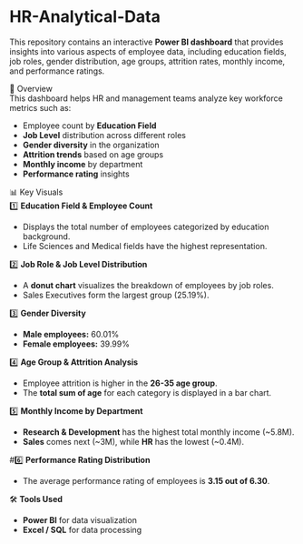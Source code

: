 # HR-Analytical-Data


This repository contains an interactive **Power BI dashboard** that provides insights into various aspects of employee data, including education fields, job roles, gender distribution, age groups, attrition rates, monthly income, and performance ratings.  

 📌 Overview  
This dashboard helps HR and management teams analyze key workforce metrics such as:  
- Employee count by **Education Field**  
- **Job Level** distribution across different roles  
- **Gender diversity** in the organization  
- **Attrition trends** based on age groups  
- **Monthly income** by department  
- **Performance rating** insights  

📊 Key Visuals  
1️⃣ **Education Field & Employee Count**  
- Displays the total number of employees categorized by education background.  
- Life Sciences and Medical fields have the highest representation.  

2️⃣ **Job Role & Job Level Distribution**  
- A **donut chart** visualizes the breakdown of employees by job roles.  
- Sales Executives form the largest group (25.19%).  

3️⃣ **Gender Diversity**  
- **Male employees:** 60.01%  
- **Female employees:** 39.99%  

4️⃣ **Age Group & Attrition Analysis**  
- Employee attrition is higher in the **26-35 age group**.  
- The **total sum of age** for each category is displayed in a bar chart.  

5️⃣ **Monthly Income by Department**  
- **Research & Development** has the highest total monthly income (~5.8M).  
- **Sales** comes next (~3M), while **HR** has the lowest (~0.4M).  

#6️⃣ **Performance Rating Distribution**  
- The average performance rating of employees is **3.15 out of 6.30**.  
  
🛠️ **Tools Used**
- **Power BI** for data visualization  
- **Excel / SQL** for data processing  



